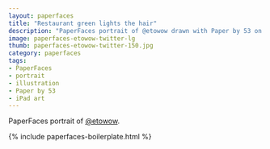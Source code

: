 ```yaml
---
layout: paperfaces
title: "Restaurant green lights the hair"
description: "PaperFaces portrait of @etowow drawn with Paper by 53 on an iPad."
image: paperfaces-etowow-twitter-lg
thumb: paperfaces-etowow-twitter-150.jpg
category: paperfaces
tags: 
- PaperFaces
- portrait
- illustration
- Paper by 53
- iPad art
---
```


PaperFaces portrait of [@etowow](http://twitter.com/etowow).

{% include paperfaces-boilerplate.html %}